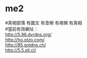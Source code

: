 # me2
#真相部落 有圖文 有音頻 有視頻 有真相<br>
#當前有效網址：<br>
http://5.96.dvrdns.org/<br>
http://ho.otzo.com/<br>
http://85.gotdns.ch/<br>
http://5.5.stl.cl/<br>
